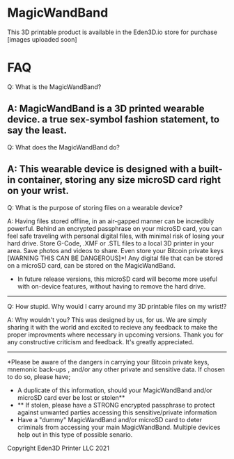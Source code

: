 # MagicWandBand
This 3D printable product is available in the Eden3D.io store for purchase
[images uploaded soon]


# FAQ
Q: What is the MagicWandBand?

A: MagicWandBand is a 3D printed wearable device. a true sex-symbol fashion statement, to say the least. 
---
Q: What does the MagicWandBand do?

A: This wearable device is designed with a built-in container, storing any size microSD card right on your wrist.
---
Q: What is the purpose of storing files on a wearable device?

A: Having files stored offline, in an air-gapped manner can be incredibly powerful.  Behind an encrypted passphrase on your microSD card, you can feel safe traveling with personal digital files, with minimal risk of losing your hard drive. Store G-Code, .XMF or .STL files to a local 3D printer in your area. Save photos and videos to share. Even store your Bitcoin private keys [WARNING THIS CAN BE DANGEROUS]*! Any digital file that can be stored on a microSD card, can be stored on the MagicWandBand.
- In future release versions, this microSD card will become more useful with on-device features, without having to remove the hard drive. 
---
Q: How stupid. Why would I carry around my 3D printable files on my wrist!?

A: Why wouldn't you? This was designed by us, for us. We are simply sharing it with the world and excited to recieve any feedback to make the proper improvments where necessary in upcoming versions.  Thank you for any constructive criticism and feedback. It's greatly appreciated. 



---------------------------------------------------------


*Please be aware of the dangers in carrying your Bitcoin private keys, mnemonic back-ups , and/or any other private and sensitive data. If chosen to do so, please have;
- A duplicate of this information, should your MagicWandBand and/or microSD card ever be lost or stolen**
- ** If stolen, please have a STRONG encrypted passphrase to protect against unwanted parties accessing this sensitive/private information
- Have a "dummy" MagicWandBand and/or microSD card to deter criminals from accessing your main MagicWandBand. Multiple devices help out in this type of possible senario. 




Copyright Eden3D Printer LLC 2021

